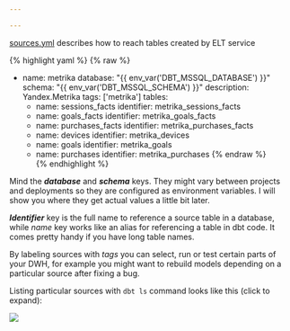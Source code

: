 ```yaml
---

---
```

[sources.yml](https://github.com/kzzzr/mybi-dbt-core/blob/master/models/sources/sources.yml) describes how to reach tables created by ELT service

{% highlight yaml %}
{% raw %}
   - name: metrika
     database: "{{ env_var('DBT_MSSQL_DATABASE') }}"
     schema: "{{ env_var('DBT_MSSQL_SCHEMA') }}"
     description: Yandex.Metrika
     tags: ['metrika']
     tables:  
       - name: sessions_facts
         identifier: metrika_sessions_facts
       - name: goals_facts
         identifier: metrika_goals_facts
       - name: purchases_facts
         identifier: metrika_purchases_facts
       - name: devices
         identifier: metrika_devices
       - name: goals
         identifier: metrika_goals
       - name: purchases
         identifier: metrika_purchases
    {% endraw %}  
    {% endhighlight %}

Mind the **_database_** and **_schema_** keys. They might vary between projects and deployments so they are configured as environment variables. I will show you where they get actual values a little bit later.

**_Identifier_** key is the full name to reference a source table in a database, while _name_ key works like an alias for referencing a table in dbt code. It comes pretty handy if you have long table names.

By labeling sources with _tags_ you can select, run or test certain parts of your DWH, for example you might want to rebuild models depending on a particular source after fixing a bug.

Listing particular sources with `dbt ls` command looks like this (click to expand):

[![](https://habrastorage.org/webt/ft/wg/zq/ftwgzq9mcxfshm0vjdibiw44ciq.gif)](https://habrastorage.org/webt/ft/wg/zq/ftwgzq9mcxfshm0vjdibiw44ciq.gif)